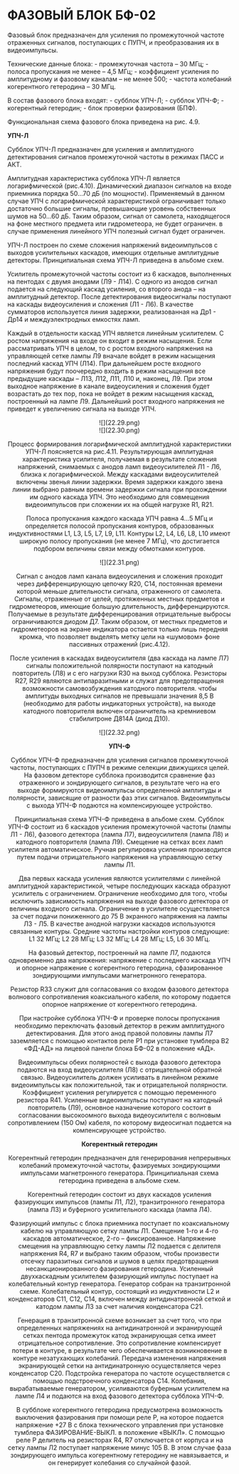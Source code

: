 # ФАЗОВЫЙ БЛОК БФ-02

Фазовый блок предназначен для усиления по промежуточной частоте отраженных сигналов, поступающих с ПУПЧ, и преобразования их в видеоимпульсы.

Технические данные блока:
		- промежуточная частота – 30 МГц;
		- полоса пропускания не менее – 4,5 МГц;
		- коэффициент усиления по амплитудному и фазовому каналам – не менее 500;
		- частота колебаний когерентного гетеродина – 30 МГц.

В состав фазового блока входят:
		- субблок УПЧ-Л;
		- субблок УПЧ-Ф;
		- когерентный гетеродин;
		- блок проверки фазирования (БПФ).

Функциональная схема фазового блока приведена на рис. 4.9.

<b>УПЧ-Л</b>

Субблок УПЧ-Л предназначен для усиления и амплитудного детектирования сигналов промежуточной частоты в режимах ПАСС и АКТ.

Амплитудная характеристика субблока УПЧ-Л является логарифмической (рис.4.10). Динамический диапазон сигналов на входе приемника порядка 50…70 дБ (по мощности). Применяемый в данном случае УПЧ с логарифмической характеристикой ограничивает только достаточно большие сигналы, превышающие уровень собственных шумов на 50…60 дБ. Таким образом, сигнал от самолета, находящегося на фоне местного предмета или гидрометеора, не будет ограничен. в случае применения линейного УПЧ полезный сигнал будет ограничен.

УПЧ-Л построен по схеме сложения напряжений видеоимпульсов с выходов усилительных каскадов, имеющих отдельные амплитудные детекторы. Принципиальная схема УПЧ-Л приведена в альбоме схем.

Усилитель промежуточной частоты состоит из 6 каскадов, выполненных на пентодах с двумя анодами (Л9 - Л14). С одного из анодов сигнал подается на следующий каскад усиления, со второго анода – на амплитудный детектор. После детектирования видеосигналы поступают на каскады видеоусиления и сложения (Л1 - Л6). В качестве сумматоров используется линия задержки, реализованная на Др1 - Др14 и междуэлектродных емкостях ламп.

Каждый в отдельности каскад УПЧ является линейным усилителем. С ростом напряжения на входе он входит в режим насыщения. Если рассматривать УПЧ в целом, то с ростом входного напряжения на управляющей сетке лампы Л9 вначале войдет в режим насыщения последний каскад УПЧ (Л14). При дальнейшем росте входного напряжения будут поочередно входить в режим насыщения все предыдущие каскады – Л13, Л12, Л11, Л10 и, наконец, Л9. При этом выходное напряжение в канале видеоусиления и сложения будет возрастать до тех пор, пока не войдет в режим насыщения каскад, построенный на лампе Л9. Дальнейший рост входного напряжения не приведет к увеличению сигнала на выходе УПЧ.

<center>![](22.29.png)<center>

<center>![](22.30.png)<center>

Процесс формирования логарифмической амплитудной характеристики УПЧ-Л поясняется на рис.4.11.
Результирующая амплитудная характеристика усилителя, получаемая в результате сложения напряжений, снимаемых с анодов ламп видеоусилителей Л1 - Л6, близка к логарифмической. Между каскадами видеоусилителей включены звенья линии задержки. Время задержки каждого звена линии выбрано равным времени задержки сигнала при прохождении им одного каскада УПЧ. Это необходимо для совмещения видеоимпульсов при сложении их на общей нагрузке R1, R21.

Полоса пропускания каждого каскада УПЧ равна 4…5 МГц и определяется полосой пропускания контуров, образованных индуктивностями L1, L3, L5, L7, L9, L11. Контуры L2, L4, L6, L8, L10 имеют широкую полосу пропускания (не менее 7 МГц), что достигается подбором величины связи между обмотками контуров.

<center>![](22.31.png)<center>

Сигнал с анодов ламп канала видеоусиления и сложения проходит через дифференцирующую цепочку R20, С14, постоянная времени которой меньше длительности сигнала, отраженного от самолета. Сигналы, отраженные от целей, протяженных местных предметов и гидрометеоров, имеющие большую длительность, дифференцируются. Получаемые в результате дифференцирования отрицательные выбросы ограничиваются диодом Д7. Таким образом, от местных предметов и гидрометеоров на экране индикатора остается только лишь передняя кромка, что позволяет выделять метку цели на «шумовом» фоне пассивных отражений (рис.4.12).

После усиления в каскадах видеоусилителя (два каскада на лампе Л7) сигналы положительной полярности поступают на катодный повторитель (Л8) и с его нагрузки R30 на выход субблока. Резисторы R27, R29 являются антипаразитными и служат для предотвращения возможности самовозбуждения катодного повторителя. чтобы амплитуды выходных сигналов не превышали значения 8,5 В (необходимо для работы индикаторных устройств), на выходе катодного повторителя включен ограничитель на кремниевом стабилитроне Д814А (диод Д10).

<center>![](22.32.png)<center>

<b>УПЧ-Ф</b>

Субблок УПЧ-Ф предназначен для усиления сигналов промежуточной частоты, поступающих с ПУПЧ в режиме селекции движущихся целей. На фазовом детекторе субблока производится сравнение фаз отраженного и зондирующего сигналов, в результате чего на его выходе формируются видеоимпульсы определенной амплитуды и полярности, зависящие от разности фаз этих сигналов. Видеоимпульсы с выхода УПЧ-Ф подаются на компенсирующее устройство.

Принципиальная схема УПЧ-Ф приведена в альбоме схем.
Субблок УПЧ-Ф состоит из 6 каскадов усиления промежуточной частоты (лампы Л1 - Л6), фазового детектора (лампа Л7), видеоусилителя (лампа Л8) и катодного повторителя (лампа Л9). Смещение на сетках всех ламп усилителя автоматическое. Ручная регулировка усиления производится путем подачи отрицательного напряжения на управляющую сетку лампы Л1.

Два первых каскада усиления являются усилителями с линейной амплитудной характеристикой, четыре последующих каскада образуют усилитель с ограничением. Ограничение необходимо для того, чтобы исключить зависимость напряжения на выходе фазового детектора от величины входного сигнала. Ограничение в усилителе осуществляется за счет подачи пониженного до 75 В экранного напряжения на лампы Л3 - Л5. В качестве анодной нагрузки каскадов используются связанные контуры. Средние частоты настройки контуров следующие: L1  32 МГц; L2 28 МГц; L3  32 МГц; L4  28 МГц; L5, L6  30 МГц.

На фазовый детектор, построенный на лампе Л7, подаются одновременно два напряжения: напряжение с последнего каскада УПЧ и опорное напряжение с когерентного гетеродина, сфазированное зондирующими импульсами магнетронного генератора.

Резистор R33 служит для согласования со входом фазового детектора волнового сопротивления коаксиального кабеля, по которому подается опорное напряжение от когерентного гетеродина.

При настройке субблока УПЧ-Ф и проверке полосы пропускания необходимо переключать фазовый детектор в режим амплитудного детектирования. Для этого анод правой половины лампы Л7 заземляется с помощью контактов реле Р1 при установке тумблера В2 «ФД-АД» на лицевой панели блока БФ-02 в положение «АД».

Видеоимпульсы обеих полярностей с выхода фазового детектора подаются на вход видеоусилителя (Л8) с отрицательной обратной связью. Видеоусилитель должен усиливать в линейном режиме видеоимпульсы как положительной, так и отрицательной полярности. Коэффициент усиления регулируется с помощью переменного резистора R41. Усиленные видеоимпульсы поступают на катодный повторитель (Л9), основное назначение которого состоит в согласовании высокоомного выхода видеоусилителя с  волновым сопротивлением (150 Ом) кабеля, по которому видеосигнал подается на компенсирующее устройство.

<b>Когерентный гетеродин</b>

Когерентный гетеродин предназначен для генерирования непрерывных колебаний промежуточной частоты, фазируемых зондирующими импульсами магнетронного генератора. Принципиальная схема гетеродина приведена в альбоме схем.

Когерентный гетеродин состоит из двух каскадов усиления фазирующих импульсов (лампы Л1, Л2), транзитронного генератора (лампа Л3) и буферного усилительного каскада (лампа Л4).

Фазирующий импульс с блока приемника поступает по коаксиальному кабелю на управляющую сетку лампы Л1. Смещение 1-го и 4-го каскадов автоматическое, 2-го – фиксированное. Напряжение смещения на управляющую сетку лампы Л2 подается с делителя напряжения R4, R7 и выбрано таким образом, чтобы произвести отсечку паразитных сигналов и шумов в целях предотвращения несанкционированного фазирования гетеродина. Усиленный двухкаскадным усилителем фазирующий импульс поступает на колебательный контур генератора. Генератор собран на транзитронной схеме. Колебательный контур, состоящий из индуктивности L2 и конденсаторов С11, С12, С14, включен между антидинатронной сеткой и катодом лампы Л3 за счет наличия  конденсатора С21.

Генерация  в транзитронной схеме возникает за счет того, что при определенных напряжениях на антидинатронной и экранирующей сетках пентода промежуток катод  экранирующая сетка имеет отрицательное сопротивление. Это сопротивление компенсирует потери в контуре, в результате чего обеспечивается возникновение в контуре незатухающих колебаний. Передача изменения напряжения экранирующей сетки на антидинатронную осуществляется через конденсатор С20. Подстройка генератора по частоте осуществляется с помощью подстроечного конденсатора С14. Колебания, вырабатываемые генератором, усиливаются буферным усилителем на лампе Л4 и подаются на вход фазового детектора субблока УПЧ-Ф.

В субблоке когерентного гетеродина предусмотрена возможность выключения фазирования при помощи реле Р, на которое подается напряжение +27 В с блока технического управления при установке тумблера ФАЗИРОВАНИЕ-ВЫКЛ. в положение «ВЫКЛ». С помощью реле Р делитель  на резисторах R4, R7 отключается от корпуса и на сетку лампы Л2 поступает напряжение минус 105 В. В этом случае фаза зондирующего импульса когерентному гетеродину не навязывается, и он генерирует колебания со случайной фазой.










